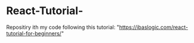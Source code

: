 # React-Tutorial-
Repositiry ith my code following this tutorial: "https://ibaslogic.com/react-tutorial-for-beginners/"
